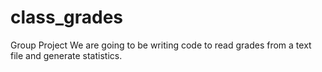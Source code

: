 # class_grades
Group Project
We are going to be writing code to read grades from a text file and generate statistics.
